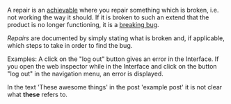 A repair is an [achievable](achievable.md) where you repair something which is broken, i.e. not working the way it should. If it is broken to such an extend that the product is no longer functioning, it is a [breaking bug](breaking-bug.md). 

*Repairs* are documented by simply stating what is broken and, if applicable, which steps to take in order to find the bug. 

Examples:
A click on the "log out" button gives an error in the Interface. If you open the web inspector while in the Interface and click on the button "log out" in the navigation menu, an error is displayed.

In the text 'These awesome things' in the post 'example post' it is not clear what **these** refers to.

